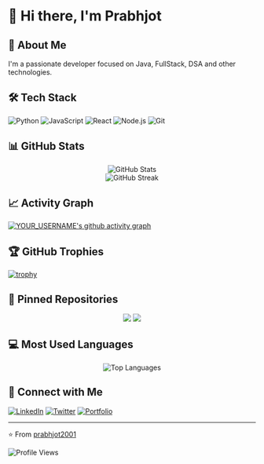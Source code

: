 


# 👋 Hi there, I'm Prabhjot

## 🚀 About Me
I'm a passionate developer focused on Java, FullStack, DSA and other technologies.

## 🛠 Tech Stack
![Python](https://img.shields.io/badge/-Python-3776AB?style=flat-square&logo=Python&logoColor=white)
![JavaScript](https://img.shields.io/badge/-JavaScript-F7DF1E?style=flat-square&logo=javascript&logoColor=black)
![React](https://img.shields.io/badge/-React-61DAFB?style=flat-square&logo=react&logoColor=black)
![Node.js](https://img.shields.io/badge/-Node.js-339933?style=flat-square&logo=node.js&logoColor=white)
![Git](https://img.shields.io/badge/-Git-F05032?style=flat-square&logo=git&logoColor=white)

## 📊 GitHub Stats

<div align="center">
  <img src="https://github-readme-stats.vercel.app/api?username=prabhjot2001&show_icons=true&theme=radical" alt="GitHub Stats" />
</div>

<div align="center">
  <img src="https://github-readme-streak-stats.herokuapp.com/?user=prabhjot2001&theme=radical" alt="GitHub Streak" />
</div>

## 📈 Activity Graph
[![YOUR_USERNAME's github activity graph](https://github-readme-activity-graph.vercel.app/graph?username=prabhjot2001&theme=react-dark)](https://github.com/ashutosh00710/github-readme-activity-graph)

## 🏆 GitHub Trophies
[![trophy](https://github-profile-trophy.vercel.app/?username=prabhjot2001&theme=onedark)](https://github.com/ryo-ma/github-profile-trophy)

## 📌 Pinned Repositories
<div align="center">
  <img src="https://github-readme-stats.vercel.app/api/pin/?username=prabhjot2001&repo=AI-Powered-notes-app" />
  <img src="https://github-readme-stats.vercel.app/api/pin/?username=prabhjot2001&repo=codeshare" />
</div>

## 💻 Most Used Languages
<div align="center">
  <img src="https://github-readme-stats.vercel.app/api/top-langs/?username=prabhjot2001&layout=compact&theme=radical" alt="Top Languages" />
</div>

## 🤝 Connect with Me
[![LinkedIn](https://img.shields.io/badge/-LinkedIn-0077B5?style=flat-square&logo=linkedin&logoColor=white)](YOUR_LINKEDIN_URL)
[![Twitter](https://img.shields.io/badge/-Twitter-1DA1F2?style=flat-square&logo=twitter&logoColor=white)](YOUR_TWITTER_URL)
[![Portfolio](https://img.shields.io/badge/-Portfolio-000000?style=flat-square&logo=react&logoColor=white)](YOUR_PORTFOLIO_URL)

---
⭐️ From [prabhjot2001](https://github.com/YOUR_USERNAME)

<!-- Profile Views Counter -->
![Profile Views](https://komarev.com/ghpvc/?username=prabhjot2001)
